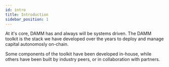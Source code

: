 ```yaml
---
id: intro
title: Introduction
sidebar_position: 1
---
```


At it's core, DAMM has and always will be systems driven. The DAMM toolkit is the stack we have developed over the years to deploy and manage capital autonomosly on-chain. 

Some components of the toolkit have been developed in-house, while others have been built by industry peers, or in collaboration with partners. 

